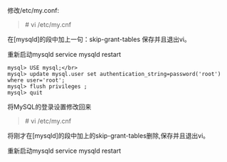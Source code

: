 
修改/etc/my.conf: 
> \# vi /etc/my.cnf

在\[mysqld]的段中加上一句：skip-grant-tables 保存并且退出vi。

重新启动mysqld 
service mysqld restart

```
mysql> USE mysql;</br> 
mysql> update mysql.user set authentication_string=password('root') where user='root';
mysql> flush privileges ;
mysql> quit
```

将MySQL的登录设置修改回来 
>\# vi /etc/my.cnf 

将刚才在[mysqld]的段中加上的skip-grant-tables删除,保存并且退出vi。

重新启动mysqld 
service mysqld restart